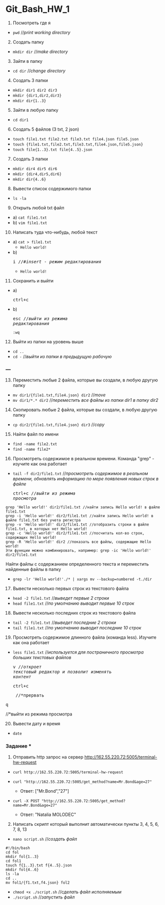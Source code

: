 # Git_Bash_HW_1

1. Посмотреть где я
- `pwd` //*print working directory*

2. Создать папку
- `mkdir dir` //*make directory*

3. Зайти в папку
- `cd dir` //*change directory*

4. Создать 3 папки
- `mkdir dir1 dir2 dir3`
- `mkdir {dir1,dir2,dir3}`
- `mkdir dir{1..3}`

5. Зайти в любую папку
- `cd dir1`

6. Создать 5 файлов (3 txt, 2 json)
- `touch file1.txt file2.txt file3.txt file4.json file5.json`
- `touch {file1.txt,file2.txt,file3.txt,file4.json,file5.json}`
- `touch file{1..3}.txt file{4..5}.json`

7. Создать 3 папки
- `mkdir dir4 dir5 dir6`
- `mkdir {dir4,dir5,dir6}`
- `mkdir dir{4..6}`

8. Вывести список содержимого папки
- `ls -la`

9. Открыть любой txt файл
- a) `cat file1.txt`
- b) `vim file1.txt`

10. Написать туда что-нибудь, любой текст
- a) `cat > file1.txt`
    - `Hello world!`
- b) <pre><kbd>i</kbd> //*#insert - режим редактирования*</pre>
    - `Hello world!`

11. Сохранить и выйти
- a) <pre><kbd>ctrl</kbd>+<kbd>c</kbd></pre>
- b) <pre><kbd>esc</kbd> //*выйти из режима редактирования*</pre>
   `:wq`

12. Выйти из папки на уровень выше
- `cd ..`
- `cd -` //*выйти из папки в предыдущую рабочую*

### —
13. Переместить любые 2 файла, которые вы создали, в любую другую папку
- `mv dir1/{file1.txt,file4.json} dir2` //*move*
- `mv dir1/*.* dir2` //*переместить все файлы из папки dir1 в папку dir2*

14. Скопировать любые 2 файла, которые вы создали, в любую другую папку
- `cp dir2/{file1.txt,file4.json} dir3` //*copy*

15. Найти файл по имени
- `find -name file2.txt`
- `find -name file2*`

16. Просмотреть содержимое в реальном времени. Команда "grep" - изучите как она работает
- `tail -f dir2/file1.txt` //*просмотреть содержимое в реальном времени, обновлять информацию по мере появления новых строк в файле* <pre><kbd>ctrl</kbd>+<kbd>c</kbd> //*выйти из режима просмотра*</pre>

```
grep 'Hello world!' dir2/file1.txt //найти запись Hello world! в файле file1.txt
grep -i 'Hello world!' dir2/file1.txt //найти запись Hello world! в файле file1.txt без учета регистра
grep -v 'Hello world!' dir2/file1.txt //отобразить строки в файле file1.txt, в которых нет Hello world!
grep -с 'Hello world!' dir2/file1.txt //посчитать кол-во строк, содержащих Hello world!
grep -R 'Hello world!' dir2 //показать все файлы, содержащие Hello world!
Эти функции можно комбинировать, например: grep -iс 'Hello world!' dir2/file1.txt
```
Найти файлы с содержанием определенного текста и переместить найденные файлы в папку
- `grep -lr 'Hello world!'./* | xargs mv --backup=numbered -t./dir`

17. Вывести несколько первых строк из текстового файла
- `head -2 file1.txt` //*выведет первые 2 строки*
- `head file1.txt` //*по умолчанию выводит первые 10 строк*

18. Вывести несколько последних строк из текстового файла
- `tail -2 file1.txt` //*выведет последние 2 строки*
- `tail file1.txt` //*по умолчанию выводит последние 10 строк*

19. Просмотреть содержимое длинного файла (команда less). Изучите как она работает
- `less file1.txt` //*используется для постраничного просмотра больших текстовых файлов* <pre><kbd>v</kbd> //*откроет текстовый редактор и позволит изменять контент*<pre><kbd>ctrl</kbd>+<kbd>c</kbd></pre> //*прервать
<pre><kbd>q</kbd></pre> //*выйти из режима просмотра

20. Вывести дату и время
- `date`

### Задание *
1. Отправить http запрос на сервер <http://162.55.220.72:5005/terminal-hw-request>
- `curl http://162.55.220.72:5005/terminal-hw-request`

- `curl "http://162.55.220.72:5005/get_method?name=Mr.Bond&age=27"`
    - Ответ: ["Mr.Bond","27"]

- `curl -X POST "http://162.55.220.72:5005/get_method?name=Mr.Bond&age=27"`
    - Ответ: "Natalia MOLODEC"


2. Написать скрипт который выполнит автоматически пункты 3, 4, 5, 6, 7, 8, 13
- `nano script.sh` //*создать файл*

```
#!/bin/bash
cd fol
mkdir fol{1..3}
cd fol1
touch f{1..3}.txt f{4..5}.json
mkdir fol{4..6}
ls -la
cd ..
mv fol1/{f1.txt,f4.json} fol2
```

- `chmod +x ./script.sh` //*сделать файл исполняемым*
- `./script.sh` //*запустить файл*

